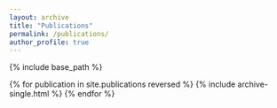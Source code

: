 ```yaml
---
layout: archive
title: "Publications"
permalink: /publications/
author_profile: true
---
```





{% include base_path %}

{% for publication in site.publications reversed %}
  {% include archive-single.html %}
{% endfor %}

